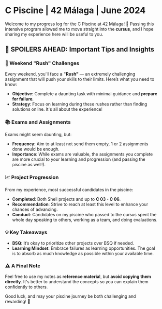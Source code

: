 # C Piscine | 42 Málaga | June 2024

Welcome to my progress log for the C Piscine at 42 Málaga! 🎉 Passing this intensive program allowed me to move straight into the **cursus**, and I hope sharing my experience here will be useful to you.

## 🚨 SPOILERS AHEAD: Important Tips and Insights

### 🌟 Weekend "Rush" Challenges
Every weekend, you'll face a **"Rush"** — an extremely challenging assignment that will push your skills to their limits. Here’s what you need to know:
- **Objective**: Complete a daunting task with minimal guidance and **prepare for failure**.
- **Strategy**: Focus on learning during these rushes rather than finding solutions online. It's all about the experience!

### 📚 Exams and Assignments
Exams might seem daunting, but:
- **Frequency**: Aim to at least not send them empty, 1 or 2 assignments done would be enough.
- **Importance**: While exams are valuable, the assignments you complete are more crucial to your learning and progression (and passing the piscine as well!).

### 📈 Project Progression
From my experience, most successful candidates in the piscine:
- **Completed**: Both Shell projects and up to **C 03 - C 06**.
- **Recommendation**: Strive to reach at least this level to enhance your chances of advancing.
- **Conduct**: Candidates on my piscine who passed to the cursus spent the whole day speaking to others, working as a team, and doing evaluations.

### 💡 Key Takeaways
- **BSQ**: It’s okay to prioritize other projects over BSQ if needed.
- **Learning Mindset**: Embrace failures as learning opportunities. The goal is to absorb as much knowledge as possible within your available time.

### ⚠️ A Final Note
Feel free to use my notes as **reference material**, but **avoid copying them directly**. It's better to understand the concepts so you can explain them confidently to others.

Good luck, and may your piscine journey be both challenging and rewarding! 🚀
